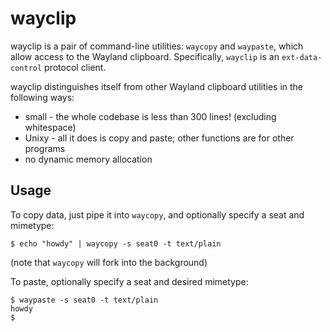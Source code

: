 # wayclip

wayclip is a pair of command-line utilities: `waycopy` and `waypaste`,
which allow access to the Wayland clipboard. Specifically, `wayclip`
is an `ext-data-control` protocol client.

wayclip distinguishes itself from other Wayland clipboard utilities
in the following ways:
- small - the whole codebase is less than 300 lines! (excluding whitespace)
- Unixy - all it does is copy and paste; other functions are for other programs
- no dynamic memory allocation

## Usage

To copy data, just pipe it into `waycopy`, and optionally specify a seat and mimetype:

```
$ echo "howdy" | waycopy -s seat0 -t text/plain
```
(note that `waycopy` will fork into the background)

To paste, optionally specify a seat and desired mimetype:
```
$ waypaste -s seat0 -t text/plain
howdy
$
```
